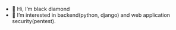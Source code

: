 - 👋 Hi, I’m black diamond
- 👀 I’m interested in backend(python, django) and web application security(pentest).

<!---
mhmdaminhssyni/mhmdaminhssyni is a ✨ special ✨ repository because its `README.md` (this file) appears on your GitHub profile.
You can click the Preview link to take a look at your changes.
--->

